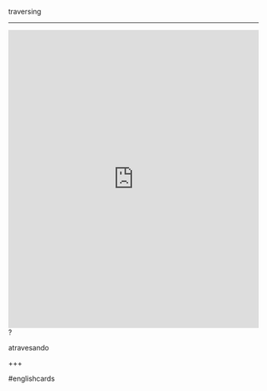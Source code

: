 traversing
___
<iframe src="https://youglish.com/pronounce/traversing/english" style="width:100%; height:600px;" frameborder="0"></iframe>
?

atravesando
<!--SR:!2025-04-07,3,250-->
+++

#englishcards